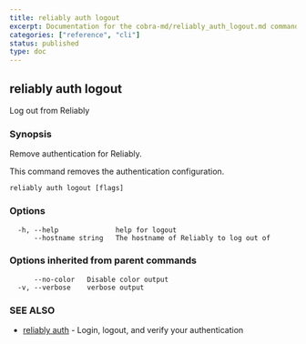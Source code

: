 ```yaml
---
title: reliably auth logout
excerpt: Documentation for the cobra-md/reliably_auth_logout.md command in the Reliably CLI
categories: ["reference", "cli"]
status: published
type: doc
---
```

## reliably auth logout

Log out from Reliably

### Synopsis

Remove authentication for Reliably.

This command removes the authentication configuration.

```
reliably auth logout [flags]
```

### Options

```
  -h, --help              help for logout
      --hostname string   The hostname of Reliably to log out of
```

### Options inherited from parent commands

```
      --no-color   Disable color output
  -v, --verbose    verbose output
```

### SEE ALSO

* [reliably auth](/docs/reference/cli/reliably-auth/)	 - Login, logout, and verify your authentication

